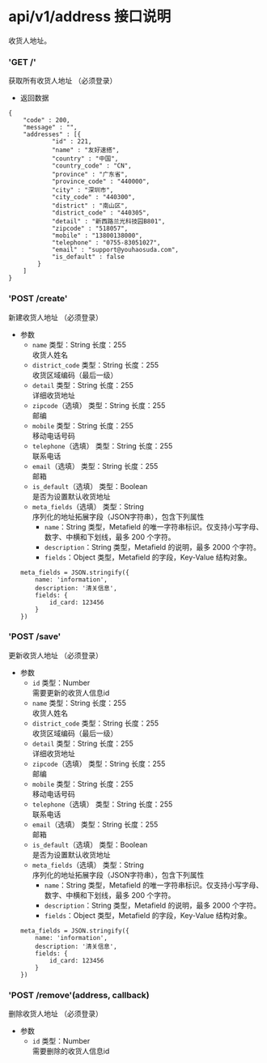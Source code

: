 # api/v1/address 接口说明

收货人地址。

<!-- api -->
<!-- .api-sdk -->

### **'GET /'**
获取所有收货人地址 （必须登录）

* 返回数据
```
{
    "code" : 200,
    "message" : "",
    "addresses" : [{
            "id" : 221,
            "name" : "友好速搭",
            "country" : "中国",
            "country_code" : "CN",
            "province" : "广东省",
            "province_code" : "440000",
            "city" : "深圳市",
            "city_code" : "440300",
            "district" : "南山区",
            "district_code" : "440305",
            "detail" : "新西路兰光科技园B801",
            "zipcode" : "518057",
            "mobile" : "13800138000",
            "telephone" : "0755-83051027",
            "email" : "support@youhaosuda.com",
            "is_default" : false
        }
    ]
}
```

<!-- endapi -->

<!-- api -->
<!-- .api-sdk -->

### **'POST /create'**

新建收货人地址 （必须登录）

<!-- .api-param -->

* 参数
    * ```name``` 类型：String 长度：255<br/>收货人姓名
    * ```district_code``` 类型：String 长度：255<br/>收货区域编码（最后一级）
    * ```detail``` 类型：String 长度：255<br/>详细收货地址
    * ```zipcode```（选填） 类型：String 长度：255<br/>邮编
    * ```mobile``` 类型：String 长度：255<br/>移动电话号码
    * ```telephone```（选填） 类型：String 长度：255 <br/>联系电话
    * ```email```（选填） 类型：String 长度：255 <br/>邮箱
    * ```is_default```（选填） 类型：Boolean<br/>是否为设置默认收货地址
    * ```meta_fields```（选填） 类型：String<br/>序列化的地址拓展字段（JSON字符串），包含下列属性<br/><ul><li>`name`：String 类型，Metafield 的唯一字符串标识。仅支持小写字母、数字、中横和下划线，最多 200 个字符。</li><li>`description`：String 类型，Metafield 的说明，最多 2000 个字符。</li><li>`fields`：Object 类型，Metafield 的字段，Key-Value 结构对象。</li></ul>
    ```
    meta_fields = JSON.stringify({
        name: 'information',
        description: '清关信息',
        fields: {
            id_card: 123456
        }
    })
    ```


<!-- endapi -->

<!-- api -->
<!-- .api-sdk -->

### **'POST /save'**

更新收货人地址 （必须登录）

<!-- .api-param -->

* 参数
    * ```id``` 类型：Number<br/>需要更新的收货人信息id
    * ```name``` 类型：String 长度：255<br/>收货人姓名
    * ```district_code``` 类型：String 长度：255<br/>收货区域编码（最后一级）
    * ```detail``` 类型：String 长度：255<br/>详细收货地址
    * ```zipcode```（选填） 类型：String 长度：255<br/>邮编
    * ```mobile``` 类型：String 长度：255<br/>移动电话号码
    * ```telephone```（选填） 类型：String 长度：255 <br/>联系电话
    * ```email```（选填） 类型：String 长度：255 <br/>邮箱
    * ```is_default```（选填） 类型：Boolean<br/>是否为设置默认收货地址
    * ```meta_fields```（选填） 类型：String<br/>序列化的地址拓展字段（JSON字符串），包含下列属性<br/><ul><li>`name`：String 类型，Metafield 的唯一字符串标识。仅支持小写字母、数字、中横和下划线，最多 200 个字符。</li><li>`description`：String 类型，Metafield 的说明，最多 2000 个字符。</li><li>`fields`：Object 类型，Metafield 的字段，Key-Value 结构对象。</li></ul>
    ```
    meta_fields = JSON.stringify({
        name: 'information',
        description: '清关信息',
        fields: {
            id_card: 123456
        }
    })
    ```

<!-- endapi -->

<!-- api -->
<!-- .api-sdk -->

### **'POST /remove'**(address, callback)

删除收货人地址 （必须登录）

<!-- .api-param -->

* 参数
    * ```id``` 类型：Number<br/>需要删除的收货人信息id

<!-- endapi -->